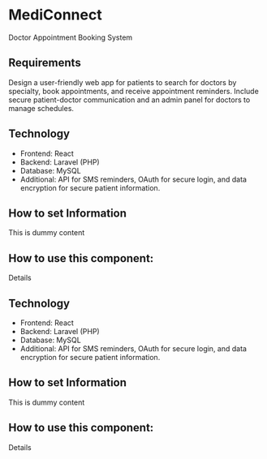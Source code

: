 # MediConnect
Doctor Appointment Booking System

## Requirements
Design a user-friendly web app for patients to search for doctors by specialty, book appointments, and receive appointment reminders. Include secure patient-doctor communication and an admin panel for doctors to manage schedules.


## Technology

<ul>
<li>Frontend: React
<li>Backend: Laravel (PHP)
<li>Database: MySQL
<li>Additional: API for SMS reminders, OAuth for secure login, and data encryption for secure patient information.
</ul>

## How to set Information
This is dummy content



## How to use this component:
Details

## Technology

<ul>
<li>Frontend: React
<li>Backend: Laravel (PHP)
<li>Database: MySQL
<li>Additional: API for SMS reminders, OAuth for secure login, and data encryption for secure patient information.
</ul>

## How to set Information
This is dummy content



## How to use this component:
Details


